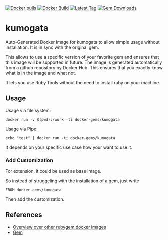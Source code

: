 [![Docker pulls](https://img.shields.io/docker/pulls/rubygem/kumogata.svg)](https://hub.docker.com/r/rubygem/kumogata/)
[![Docker Build](https://img.shields.io/docker/automated/rubygem/kumogata.svg)](https://hub.docker.com/r/rubygem/kumogata/)
[![Latest Tag](https://img.shields.io/github/tag/docker-rubygem/kumogata.svg)](https://hub.docker.com/r/rubygem/kumogata/)
[![Gem Downloads](https://img.shields.io/gem/dt/kumogata.svg)](https://rubygems.org/gems/kumogata/)
# kumogata

Auto-Generated Docker image for kumogata to allow simple usage without installation.
It is in sync with the original gem.

This allows to use a specific version of your favorite gem and ensures that this image will be supported in future.
The image is generated automatically from a github repository by Docker Hub.
This ensures that you exactly know what is in the image and what not.

It lets you use Ruby Tools without the need to install ruby on your machine.

## Usage

Usage via file system:

`docker run -v $(pwd):/work -ti docker-gems/kumogata`

Usage via Pipe:

`echo "test" | docker run -ti docker-gems/kumogata`

It depends on your specific use case how your want to use it.

### Add Customization

For extension, it could be used as base image.

So instead of struggeling with the installation of a gem, just write

`FROM docker-gems/kumogata`

Then add the customization.

## References

 - [Overview over other rubygem docker images](https://github.com/thinkbot/docker-rubygem)
 - [Gem](https://rubygems.org/gems/kumogata/)
